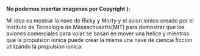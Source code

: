 **No podemos insertar imagenes por Copyright ):**

Mi idea es mostrar la nave de Ricky y Morty y el avion ionico creado por el Instituto de Tecnologia de Massachusetts(MIT) para demostrar que los aviones comerciales para volar se basan en mover una helice y mientras que la propulsion ionica puede crear la misma una nave de ciencia ficcion utilizando la propulsion ionica.

